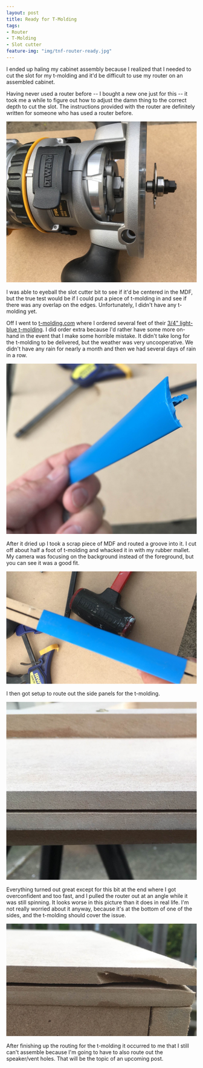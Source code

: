 ```yaml
---
layout: post
title: Ready for T-Molding
tags:
- Router
- T-Molding
- Slot cutter
feature-img: "img/tnf-router-ready.jpg"
---
```

I ended up haling my cabinet assembly because I realized that I needed to cut the slot for my t-molding and it'd be difficult to use my router on an assembled cabinet.

Having never used a router before -- I bought a new one just for this -- it took me a while to figure out how to adjust the damn thing to the correct depth to cut the slot. The instructions provided with the router are definitely written for someone who has used a router before.

![alt text](/img/tnf-router-bit.jpg "The 9/16 slot cutter bit in my unused router")

I was able to eyeball the slot cutter bit to see if it'd be centered in the MDF, but the true test would be if I could put a piece of t-molding in and see if there was any overlap on the edges. Unfortunately, I didn't have any t-molding yet.

Off I went to [t-molding.com](http://www.t-molding.com/) where I ordered several feet of their [3/4" light-blue t-molding](https://www.t-molding.com/3-4in-light-blue-t-molding.html). I did order extra because I'd rather have some more on-hand in the event that I make some horrible mistake. It didn't take long for the t-molding to be delivered, but the weather was very uncooperative. We didn't have any rain for nearly a month and then we had several days of rain in a row.

![alt text](/img/tnf-t-molding.jpg "t-molding sample")

After it dried up I took a scrap piece of MDF and routed a groove into it. I cut off about half a foot of t-molding and whacked it in with my rubber mallet. My camera was focusing on the background instead of the foreground, but you can see it was a good fit.

![alt text](/img/tnf-t-test.jpg "t-molding test piece")

I then got setup to route out the side panels for the t-molding.

![alt text](/img/tnf-t-groove.jpg "The finished groove")

Everything turned out great except for this bit at the end where I got overconfident and too fast, and I pulled the router out at an angle while it was still spinning. It looks worse in this picture than it does in real life. I'm not really worried about it anyway, because it's at the bottom of one of the sides, and the t-molding should cover the issue.

![alt text](/img/tnf-router-oops.jpg "Too much routed away")

After finishing up the routing for the t-molding it occurred to me that I still can't assemble because I'm going to have to also route out the speaker/vent holes. That will be the topic of an upcoming post.

